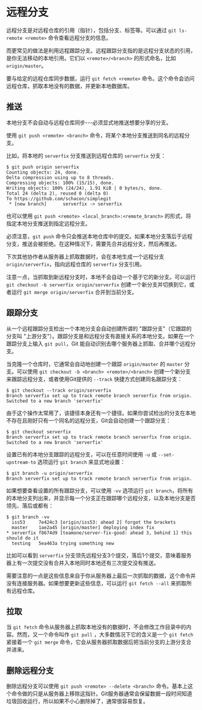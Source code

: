 # 远程分支

远程分支是对远程仓库的引用（指针），包括分支、标签等。可以通过 ```git ls-remote <remote>``` 命令查看远程分支的信息。

而更常见的做法是利用远程跟踪分支。远程跟踪分支指的是远程分支状态的引用，是你无法移动的本地引用。它们以 ```<remote>/<branch>``` 的形式命名，比如 ```origin/master```。

要与给定的远程仓库同步数据，运行 ```git fetch <remote>``` 命令。这个命令会访问远程仓库，抓取本地没有的数据，并更新本地数据库。

## 推送

本地分支不会自动与远程仓库同步---必须显式地推送想要分享的分支。

使用 ```git push <remote> <branch>``` 命令，将某个本地分支推送到同名的远程分支。

比如，将本地的 ```serverfix``` 分支推送到远程仓库的 ```serverfix``` 分支：

```
$ git push origin serverfix
Counting objects: 24, done.
Delta compression using up to 8 threads.
Compressing objects: 100% (15/15), done.
Writing objects: 100% (24/24), 1.91 KiB | 0 bytes/s, done.
Total 24 (delta 2), reused 0 (delta 0)
To https://github.com/schacon/simplegit
 * [new branch]      serverfix -> serverfix
```

也可以使用 ```git push <remote> <local_branch>:<remote_branch>``` 的形式，将指定本地分支推送到指定远程分支。

必须注意，```git push``` 命令只会推送本地仓库中的提交。如果本地分支落后于远程分支，推送会被拒绝。在这种情况下，需要先合并远程分支，然后再推送。

下次其他协作者从服务器上抓取数据时，会在本地生成一个远程分支 ```origin/serverfix```，指向远程仓库的 ```serverfix``` 分支引用。

注意一点，当抓取到新远程分支时，本地不会自动一个基于它的新分支。可以运行 ```git checkout -b serverfix origin/serverfix``` 创建一个新分支并切换到它，或者运行 ```git merge origin/serverfix``` 合并到当前分支。

## 跟踪分支

从一个远程跟踪分支检出一个本地分支会自动创建所谓的 "跟踪分支"（它跟踪的分支叫 "上游分支"）。跟踪分支是和远程分支有直接关系的本地分支。如果在一个跟踪分支上输入 ```git pull```，Git 能自动识别去哪个服务器上抓取、合并哪个远程分支。

当克隆一个仓库时，它通常会自动地创建一个跟踪 ```origin/master``` 的 ```master``` 分支。可以使用 ```git checkout -b <branch> <remote>/<branch>``` 创建一个新分支来跟踪远程分支，或者使用Git提供的 ```--track``` 快捷方式创建同名跟踪分支：

```
$ git checkout --track origin/serverfix
Branch serverfix set up to track remote branch serverfix from origin.
Switched to a new branch 'serverfix'
```

由于这个操作太常用了，该捷径本身还有一个捷径。如果你尝试检出的分支在本地不存在且刚好只有一个同名的远程分支，Git会自动创建一个跟踪分支：

```
$ git checkout serverfix
Branch serverfix set up to track remote branch serverfix from origin.
Switched to a new branch 'serverfix'
```

设置已有的本地分支跟踪的远程分支，可以在任意时间使用 ```-u``` 或 ```--set-upstream-to``` 选项运行 ```git branch``` 来显式地设置：

```
$ git branch -u origin/serverfix
Branch serverfix set up to track remote branch serverfix from origin.
```

如果想要查看设置的所有跟踪分支，可以使用 ```-vv``` 选项运行 ```git branch```，将所有的本地分支列出来，并显示每一个分支正在跟踪哪个远程分支，以及本地分支是否领先、落后或都有：

```
$ git branch -vv
  iss53     7e424c3 [origin/iss53: ahead 2] forgot the brackets
  master    1ae2a45 [origin/master] deploying index fix
* serverfix f8674d9 [teamone/server-fix-good: ahead 3, behind 1] this should do it
  testing   5ea463a trying something new
```

比如可以看到 ```serverfix``` 分支领先远程分支3个提交，落后1个提交，意味着服务器上有一次提交没有合并入本地同时本地还有三次提交没有推送。

需要注意的一点是这些信息来自于你从服务器上最后一次抓取的数据，这个命令并没有连接服务器。如果想要更新这些信息，可以运行 ```git fetch --all``` 来抓取所有远程仓库。

## 拉取

当 ```git fetch``` 命令从服务器上抓取本地没有的数据时，不会修改工作目录中的内容。然而，又一个命令叫作 ```git pull``` ，大多数情况下它的含义是一个 ```git fetch``` 紧接着一个 ```git merge``` 命令，它会从服务器抓取数据后把当前分支的上游分支合并进来。

## 删除远程分支

删除远程分支可以使用 ```git push <remote> --delete <branch>``` 命令。基本上这个命令做的只是从服务器上移除这指针。Git服务器通常会保留数据一段时间知道垃圾回收运行，所以如果不小心删除掉了，通常很容易恢复。

